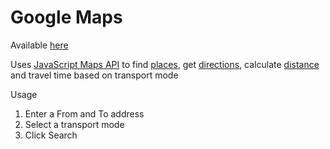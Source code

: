 # Google Maps

Available [here](https://btcellnet.z6.web.core.windows.net/maps)

Uses [JavaScript Maps API](https://developers.google.com/maps/documentation/javascript/overview) 
to find [places](https://developers.google.com/maps/documentation/javascript/places), 
get [directions](https://developers.google.com/maps/documentation/javascript/directions), 
calculate [distance](https://developers.google.com/maps/documentation/distance-matrix) 
and travel time based on transport mode

Usage
1. Enter a From and To address
2. Select a transport mode
3. Click Search
